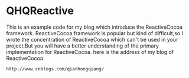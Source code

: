 # QHQReactive

This is an example code for my blog which introduce the ReactiveCocoa framework. ReactiveCocoa framework is popular but kind of difficult,so I wrote the concentration of ReactiveCocoa which can't be used in your project.But you will have a better understanding of the primary implementation for ReactiveCocoa.
here is the address of my blog of ReactiveCocoa
```
http://www.cnblogs.com/qianhongqiang/
```
